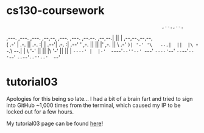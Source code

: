 # cs130-coursework
                                                                                      
                                                             ,--.,--.                 
 ,---.  ,---.  ,---. ,--,--,  ,---. ,---. ,--.--.     ,--,--.|  ||  | ,--,--.,--,--,  
(  .-' | .-. || .-. :|      \| .--'| .-. :|  .--'    ' ,-.  ||  ||  |' ,-.  ||      \ 
.-'  `)| '-' '\   --.|  ||  |\ `--.\   --.|  |       \ '-'  ||  ||  |\ '-'  ||  ||  | 
`----' |  |-'  `----'`--''--' `---' `----'`--'        `--`--'`--'`--' `--`--'`--''--' 
       `--'                                                                           

# tutorial03

Apologies for this being so late... I had a bit of a brain fart 
and tried to sign into GitHub ~1,000 times from the terminal, 
which caused my IP to be locked out for a few hours.

My tutorial03 page can be found [here](./tutorial03/index.html)!